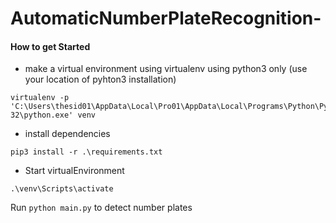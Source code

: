 # AutomaticNumberPlateRecognition-

#### How to get Started
* make a virtual environment using virtualenv using python3 only (use your location of pyhton3 installation)
````
virtualenv -p 'C:\Users\thesid01\AppData\Local\Pro01\AppData\Local\Programs\Python\Python36-32\python.exe' venv
````
* install dependencies
````
pip3 install -r .\requirements.txt
````
* Start virtualEnvironment
````
.\venv\Scripts\activate
````
Run ````python main.py```` to detect number plates
